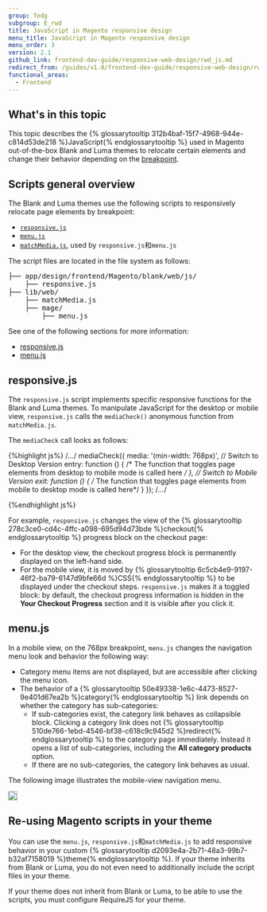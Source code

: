 ```yaml
---
group: fedg
subgroup: E_rwd
title: JavaScript in Magento responsive design
menu_title: JavaScript in Magento responsive design
menu_order: 3
version: 2.1
github_link: frontend-dev-guide/responsive-web-design/rwd_js.md
redirect_from: /guides/v1.0/frontend-dev-guide/responsive-web-design/rwd_js.html
functional_areas:
  - Frontend
---
```


<h2>What's in this topic</h2>

This topic describes the {% glossarytooltip 312b4baf-15f7-4968-944e-c814d53de218 %}JavaScript{% endglossarytooltip %} used in Magento out-of-the-box Blank and Luma themes to relocate certain elements and change their behavior depending on the <a href="{{ page.baseurl }}/frontend-dev-guide/responsive-web-design/rwd_overview.html#fedg_rwd_terms" target="_blank">breakpoint</a>.


<h2>Scripts general overview</h2>

The Blank and Luma themes use the following scripts to responsively relocate page elements by breakpoint:

<ul>
<li><a href="{{ site.mage2000url }}app/design/frontend/Magento/blank/web/js/responsive.js" target="_blank"><code>responsive.js</code></a></li>
<li><a href="{{ site.mage2000url }}/lib/web/mage/menu.js" target="_blank"><code>menu.js</code></a></li>

<li><a href="https://github.com/paulirish/matchMedia.js/" target="_blank"><code>matchMedia.js</code></a>, used by <code>responsive.js</code>和<code>menu.js</code></li>
</ul>

The script files are located in the file system as follows:
<pre>
├── app/design/frontend/Magento/blank/web/js/
    ├── responsive.js
├── lib/web/
    ├── matchMedia.js
    ├── mage/
	    ├── menu.js
</pre>

See one of the following sections for more information:

*	<a href="#fedg_rwd_js_resp">responsive.js</a>
*	<a href="#fedg_rwd_js_nav">menu.js</a>


<h2 id="fedg_rwd_js_resp">responsive.js</h2>

The <code>responsive.js</code> script implements specific responsive functions for the Blank and Luma themes. To manipulate JavaScript for the desktop or mobile view, <code>responsive.js</code> calls the <code>mediaCheck()</code> anonymous function from <code>matchMedia.js</code>.


The <code>mediaCheck</code> call looks as follows:

{%highlight js%}
 /*...*/
    mediaCheck({
        media: '(min-width: 768px)',
        // Switch to Desktop Version
        entry: function () {
            /* The function that toggles page elements from desktop to mobile mode is called here */
        },
        // Switch to Mobile Version
        exit: function () {
            /* The function that toggles page elements from mobile to desktop mode is called here*/
        }
    }); /*...*/

{%endhighlight js%}


For example, <code>responsive.js</code> changes the view of the {% glossarytooltip 278c3ce0-cd4c-4ffc-a098-695d94d73bde %}checkout{% endglossarytooltip %} progress block on the checkout page:
<ul>
 <li>For the desktop view, the checkout progress block is permanently displayed on the left-hand side.</li>
<li>For the mobile view, it is moved by {% glossarytooltip 6c5cb4e9-9197-46f2-ba79-6147d9bfe66d %}CSS{% endglossarytooltip %} to be displayed under the checkout steps. <code>responsive.js</code> makes it a toggled block: by default, the checkout progress information is hidden in the <b>Your Checkout Progress</b> section and it is visible after you click it.</li>
</ul>


<h2 id="fedg_rwd_js_nav">menu.js</h2>


In a mobile view, on the 768px breakpoint, <code>menu.js</code> changes the navigation menu look and behavior the following way: 
<ul>
<li>Category menu items are not displayed, but are accessible after clicking the menu icon.</li>
<li>The behavior of a {% glossarytooltip 50e49338-1e6c-4473-8527-9e401d67ea2b %}category{% endglossarytooltip %} link depends on whether the category has sub-categories:
<ul>
<li>If sub-categories exist, the category link behaves as collapsible block. Clicking a category link does not {% glossarytooltip 510de766-1ebd-4546-bf38-c618c9c945d2 %}redirect{% endglossarytooltip %} to the category page immediately. Instead it opens a list of sub-categories, including the <b>All category products</b> option. </li>
<li>If there are no sub-categories, the category link behaves as usual.</li>
</ul>
</li>
</ul>

The following image illustrates the mobile-view navigation menu.


<img style="border: 1px solid #ABABAB" src="{{ site.baseurl }}/common/images/js_rwd_menu.png">


<h2 id="rwd_js_reuse">Re-using Magento scripts in your theme</h2>

You can use the <code>menu.js</code>, <code>responsive.js</code>和<code>matchMedia.js</code> to add responsive behavior in your custom {% glossarytooltip d2093e4a-2b71-48a3-99b7-b32af7158019 %}theme{% endglossarytooltip %}. 
If your theme inherits from Blank or Luma, you do not even need to additionally include the script files in your theme.

If your theme does not inherit from Blank or Luma, to be able to use the scripts, you must configure RequireJS for your theme.

